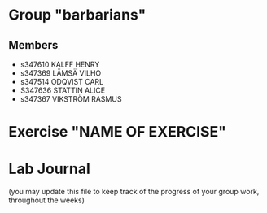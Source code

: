 # Group "barbarians"

## Members
- s347610 KALFF HENRY
- s347369 LÄMSÄ VILHO
- s347514 ODQVIST CARL
- S347636 STATTIN ALICE
- s347367 VIKSTRÖM RASMUS

# Exercise "NAME OF EXERCISE"

# Lab Journal

(you may update this file to keep track of the progress of your group work, throughout the weeks)
